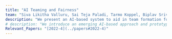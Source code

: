 ```yaml
---
title: "AI Teaming and Fairness" 
team: "Siva Likitha Valluru, Sai Teja Paladi, Tarmo Koppel, Biplav Srivastava"  
description: "We present an AI-based system to aid in team formation for researchers responding to funding agency proposals. Our approach leverages NLP techniques to extract and normalize technical skills from various data sources, facilitating matching and teaming based on constraints. We have gathered initial feedback from university researchers to deploy the prototype system and published a dataset for broader use. [More Details](https://ai4society.github.io/teaming/)"
# description: "We introduce an emerging AI-based approach and prototype system for assisting team formation when researchers respond to calls for proposals from funding agencies. This is an instance of the general problem of building teams when demand opportunities come periodically and potential members may vary over time. The novelties of our approach are that we: (a) extract technical skills needed about researchers and calls from multiple data sources and normalize them using Natural Language Processing (NLP) techniques, (b) build a prototype solution based on matching and teaming based on constraints, (c) describe initial feedback about system from researchers at a University to deploy, and (d) create and publish a dataset that others can use. [More Details](https://ai4society.github.io/teaming/)"    
Relevant_Papers: "[2022-4](../papers#2022-4)"
---
```



